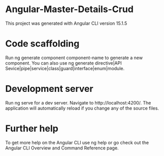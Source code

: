 # Angular-Master-Details-Crud
This project was generated with Angular CLI version 15.1.5
# Code scaffolding
Run ng generate component component-name to generate a new component. You can also use ng generate directive|API Sevice|pipe|service|class|guard|interface|enum|module.
# Development server
Run ng serve for a dev server. Navigate to http://localhost:4200/. The application will automatically reload if you change any of the source files.
# Further help
To get more help on the  Angular CLI use ng help or go check out the Angular CLI Overview and Command Reference page.
